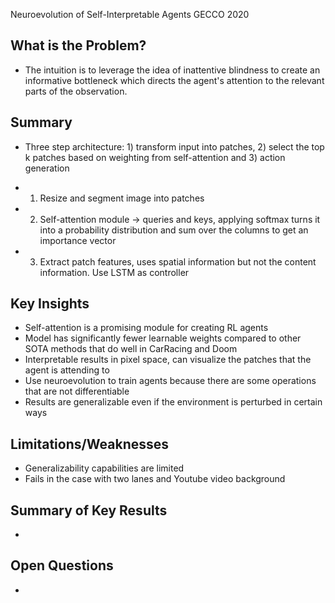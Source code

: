 Neuroevolution of Self-Interpretable Agents
GECCO 2020

## What is the Problem?
  - The intuition is to leverage the idea of inattentive blindness to create an informative bottleneck which directs the agent's attention to the relevant parts of the observation.

## Summary
  - Three step architecture: 1) transform input into patches, 2) select the top k patches based on weighting from self-attention and 3) action generation

  - 1) Resize and segment image into patches
  - 2) Self-attention module -> queries and keys, applying softmax turns it into a probability distribution and sum over the columns to get an importance vector
  - 3) Extract patch features, uses spatial information but not the content information. Use LSTM as controller

## Key Insights
  - Self-attention is a promising module for creating RL agents
  - Model has significantly fewer learnable weights compared to other SOTA methods that do well in CarRacing and Doom
  - Interpretable results in pixel space, can visualize the patches that the agent is attending to
  - Use neuroevolution to train agents because there are some operations that are not differentiable
  - Results are generalizable even if the environment is perturbed in certain ways

## Limitations/Weaknesses
  - Generalizability capabilities are limited
  - Fails in the case with two lanes and Youtube video background

## Summary of Key Results
  -

## Open Questions
  -